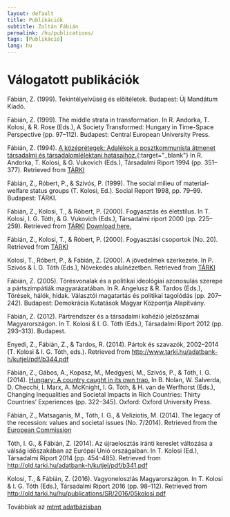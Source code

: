 ```yaml
---
layout: default
title: Publikációk
subtitle: Zoltán Fábián
permalink: /hu/publications/
tags: [Publikáció]
lang: hu
---
```


# Válogatott publikációk

Fábián, Z. (1999). Tekintélyelvűség és előítéletek. Budapest: Új Mandátum Kiadó.

Fábián, Z. (1999). The middle strata in transformation. In R. Andorka, T. Kolosi, & R. Rose (Eds.), A Society Transformed: Hungary in Time-Space Perspective (pp. 97–112). Budapest: Central European University Press.

Fábián, Z. (1994). [A középrétegek: Adalékok a posztkommunista átmenet társadalmi és társadalomlélektani hatásaihoz.](https://drive.google.com/file/d/10dFFX_2jwtXSPD3OM5mLoRIXiEirnbqG/view?usp=sharing){:target="_blank"}
In R. Andorka, T. Kolosi, & G. Vukovich (Eds.), Társadalmi Riport 1994 (pp. 351–377). Retrieved from [TÁRKI](http://old.tarki.hu/adatbank-h/kutjel/pdf/a918.pdf)

Fábián, Z., Róbert, P., & Szivós, P. (1999). The social milieu of material-welfare status groups (T. Kolosi, Ed.). Social Report 1998, pp. 79–99. Budapest: TÁRKI.

Fábián, Z., Kolosi, T., & Róbert, P. (2000). Fogyasztás és életstílus. In T. Kolosi, I. G. Tóth, & G. Vukovich (Eds.), Társadalmi riport 2000 (pp. 225–259). Retrieved from [TÁRKI](http://old.tarki.hu/adatbank-h/kutjel/pdf/a850.pdf) [Download here.]()

Fábián, Z., Kolosi, T., & Róbert, P. (2000). Fogyasztási csoportok (No. 20). Retrieved from [TÁRKI](http://old.tarki.hu/adatbank-h/kutjel/pdf/a405.pdf)

Kolosi, T., Róbert, P., & Fábián, Z. (2000). A jövedelmek szerkezete. In P. Szivós & I. G. Tóth (Eds.), Növekedés alulnézetben. Retrieved from [TÁRKI](http://old.tarki.hu/adatbank-h/kutjel/pdf/a316.pdf)

Fábián, Z. (2005). Törésvonalak és a politikai ideológiai azonosulás szerepe a pártszimpátiák magyarázatában. In R. Angelusz & R. Tardos (Eds.), Törések, hálók, hidak. Választói magatartás és politikai tagolódás (pp. 207–242). Budapest: Demokrácia Kutatások Magyar Központja Alapítvány.

Fábián, Z. (2012). Pártrendszer és a társadalmi kohézió jelzőszámai Magyarországon. In T. Kolosi & I. G. Tóth (Eds.), Társadalmi Riport 2012 (pp. 293–313). Budapest.

Enyedi, Z., Fábián, Z., & Tardos, R. (2014). Pártok és szavazók, 2002–2014 (T. Kolosi & I. G. Tóth, eds.). Retrieved from http://www.tarki.hu/adatbank-h/kutjel/pdf/b344.pdf

Fábián, Z., Gábos, A., Kopasz, M., Medgyesi, M., Szivós, P., & Tóth, I. G. (2014). [Hungary: A country caught in its own trap.](https://books.google.hu/books?id=9cXRAgAAQBAJ&lpg=PA322&ots=YVHWYxy_09&dq=Hungary%3A%20A%20country%20caught%20in%20its%20own%20trap.&pg=PA328#v=onepage&q=Hungary:%20A%20country%20caught%20in%20its%20own%20trap.&f=false) In B. Nolan, W. Salverda, D. Checchi, I. Marx, A. McKnight, I. G. Tóth, & H. van de Werfhorst (Eds.), Changing Inequalities and Societal Impacts in Rich Countries: Thirty Countries’ Experiences (pp. 322–345). Oxford: Oxford University Press.

Fábián, Z., Matsaganis, M., Tóth, I. G., & Veliziotis, M. (2014). The legacy of the recession: values and societal issues (No. 7/2014). Retrieved from the [European Commission](http://ec.europa.eu/social/BlobServlet?docId=13869&langId=en)

Tóth, I. G., & Fábián, Z. (2014). Az újraelosztás iránti kereslet változása a válság időszakában az Európai Unió országaiban. In T. Kolosi (Ed.), Társadalmi Riport 2014 (pp. 454–485). Retrieved from http://old.tarki.hu/adatbank-h/kutjel/pdf/b341.pdf

Kolosi, T., & Fábián, Z. (2016). Vagyoneloszlás Magyarországon. In T. Kolosi & I. G. Tóth (Eds.), Társadalmi Riport 2016 (pp. 98–112). Retrieved from http://old.tarki.hu/hu/publications/SR/2016/05kolosi.pdf



Továbbiak az [mtmt adatbázisban](https://m2.mtmt.hu/gui2/?type=authors&mode=browse&sel=10020935)
